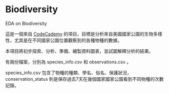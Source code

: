 # Biodiversity
EDA on Biodiversity

這是一個來自 <a href = "https://www.codecademy.com/learn " target = "_blank">CodeCademy</a> 的項目，目標是分析來自美國國家公園的生物多樣性，尤其是在不同國家公園位置觀察到的各種物種的數據。

本項目將初步探索、分析、準備、繪製資料圖表，並試圖解釋分析的結果。

有兩份檔案，分別為 species_info.csv 和 observations.csv 。

species_info.csv 包含了物種的種類、學名、俗名、保護狀況，conservation_status 則是保存過去7天在幾個國家國家公園看到不同物種的次數記錄。
